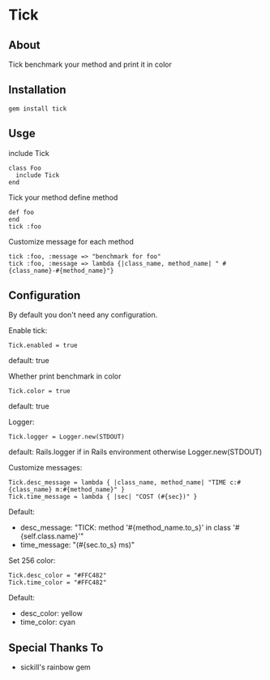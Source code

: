 Tick
=====

About 
------

Tick benchmark your method and print it in color  


Installation 
-------

    gem install tick 


Usge 
--------
include Tick 

    class Foo 
      include Tick 
    end

Tick your method define method 
  
    def foo 
    end 
    tick :foo  

Customize message for each method 

    tick :foo, :message => "benchmark for foo"
    tick :foo, :message => lambda {|class_name, method_name| " #{class_name}-#{method_name}"}



Configuration 
-------------

By default you don't need any configuration.


Enable tick:

    Tick.enabled = true 

default: true

Whether print benchmark in color 

    Tick.color = true 

default: true

Logger:
    
    Tick.logger = Logger.new(STDOUT) 

default: Rails.logger if in Rails environment otherwise Logger.new(STDOUT)

Customize messages:

    Tick.desc_message = lambda { |class_name, method_name| "TIME c:#{class_name} m:#{method_name}" }
    Tick.time_message = lambda { |sec| "COST (#{sec})" }

Default: 

* desc_message: "TICK: method '#{method_name.to_s}' in class '#{self.class.name}'" 
* time_message: "(#{sec.to_s} ms)"


Set 256 color:

    Tick.desc_color = "#FFC482"
    Tick.time_color = "#FFC482"

Default:

*  desc_color: yellow 
*  time_color: cyan


Special Thanks To
-----------------

* sickill's rainbow gem 
